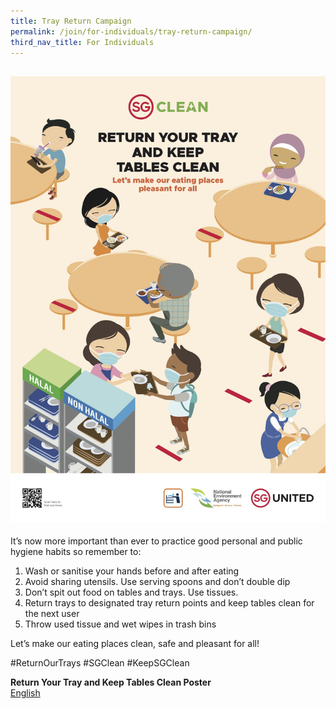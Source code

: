 ```yaml
---
title: Tray Return Campaign
permalink: /join/for-individuals/tray-return-campaign/
third_nav_title: For Individuals
---
```

![TRC](/files/poster-tray-return.jpg)
---
It’s now more important than ever to practice good personal and public hygiene habits so remember to:
1. Wash or sanitise your hands before and after eating
2. Avoid sharing utensils. Use serving spoons and don’t double dip
3. Don’t spit out food on tables and trays. Use tissues.
4. Return trays to designated tray return points and keep tables clean for the next user
5. Throw used tissue and wet wipes in trash bins
 
Let’s make our eating places clean, safe and pleasant for all!
 
#ReturnOurTrays #SGClean #KeepSGClean

**Return Your Tray and Keep Tables Clean Poster** <br>
[English](/file/poster-tray-return.pdf)<br>
